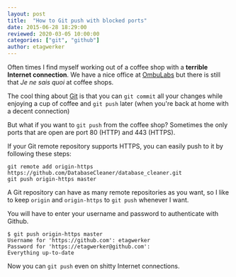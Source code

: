 ```yaml
---
layout: post
title:  "How to Git push with blocked ports"
date: 2015-06-28 18:29:00
reviewed: 2020-03-05 10:00:00
categories: ["git", "github"]
author: etagwerker
---
```


Often times I find myself working out of a coffee shop with a **terrible Internet connection**. We have a nice office at [OmbuLabs](https://es.foursquare.com/v/ombushop-hq/52f0e47311d25da04d101b62) but there is still that *Je ne sais quoi* at coffee shops.

The cool thing about [Git](https://git-scm.com/) is that you can `git commit` all your changes while enjoying a cup of coffee and `git push` later (when you're back at home with a decent connection)

But what if you want to `git push` from the coffee shop? Sometimes the only ports that are open are port 80 (HTTP) and 443 (HTTPS).

<!--more-->

If your Git remote repository supports HTTPS, you can easily push to it by following these steps:

    git remote add origin-https https://github.com/DatabaseCleaner/database_cleaner.git
    git push origin-https master

A Git repository can have as many remote repositories as you want, so I like to keep `origin` and `origin-https` to `git push` whenever I want.

You will have to enter your username and password to authenticate with Github.

    $ git push origin-https master
    Username for 'https://github.com': etagwerker
    Password for 'https://etagwerker@github.com':
    Everything up-to-date

Now you can `git push` even on shitty Internet connections.
